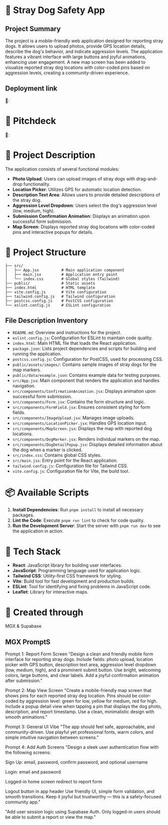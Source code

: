# 🧩 Stray Dog Safety App

## Project Summary

The project is a mobile-friendly web application designed for reporting stray dogs. It allows users to upload photos, provide GPS location details, describe the dog's behavior, and indicate aggression levels. The application features a vibrant interface with large buttons and joyful animations, enhancing user engagement. A new map screen has been added to visualize reported stray dog locations with color-coded pins based on aggression levels, creating a community-driven experience.

## Deployment link

🔗:

# 🎤 Pitchdeck

🔗:

# 🚀 Project Description

The application consists of several functional modules:

- **Photo Upload**: Users can upload images of stray dogs with drag-and-drop functionality.
- **Location Picker**: Utilizes GPS for automatic location detection.
- **Description Text Area**: Allows users to provide detailed descriptions of the stray dog.
- **Aggression Level Dropdown**: Users select the dog's aggression level (low, medium, high).
- **Submission Confirmation Animation**: Displays an animation upon successful form submission.
- **Map Screen**: Displays reported stray dog locations with color-coded pins and interactive popups for details.

# 📁 Project Structure

```
├── src/
│   ├── App.jsx          # Main application component
│   ├── main.jsx         # Application entry point
│   └── index.css        # Global styles (Tailwind)
├── public/              # Static assets
├── index.html           # HTML template
├── vite.config.js       # Vite configuration
├── tailwind.config.js   # Tailwind configuration
├── postcss.config.js    # PostCSS configuration
└── eslint.config.js     # ESLint configuration
```

## File Description Inventory

- `README.md`: Overview and instructions for the project.
- `eslint.config.js`: Configuration for ESLint to maintain code quality.
- `index.html`: Main HTML file that loads the React application.
- `package.json`: Lists project dependencies and scripts for building and running the application.
- `postcss.config.js`: Configuration for PostCSS, used for processing CSS.
- `public/assets/images/`: Contains sample images of stray dogs for the map markers.
- `public/data/example.json`: Contains example data for testing purposes.
- `src/App.jsx`: Main component that renders the application and handles navigation.
- `src/components/ConfirmationAnimation.jsx`: Displays animation upon successful form submission.
- `src/components/Form.jsx`: Contains the form structure and logic.
- `src/components/FormField.jsx`: Ensures consistent styling for form fields.
- `src/components/ImageUpload.jsx`: Manages image uploads.
- `src/components/LocationPicker.jsx`: Handles GPS location input.
- `src/components/MapScreen.jsx`: Displays the map with reported dog locations.
- `src/components/DogMarker.jsx`: Renders individual markers on the map.
- `src/components/DogDetailPopup.jsx`: Displays detailed information about the dog when a marker is clicked.
- `src/index.css`: Contains global CSS styles.
- `src/main.jsx`: Entry point for the React application.
- `tailwind.config.js`: Configuration file for Tailwind CSS.
- `vite.config.js`: Configuration file for Vite, the build tool.

# 📦 Available Scripts

1. **Install Dependencies**: Run `pnpm install` to install all necessary packages.
2. **Lint the Code**: Execute `pnpm run lint` to check for code quality.
3. **Run the Development Server**: Start the server with `pnpm run dev` to see the application in action.

# 🧪 Tech Stack

- **React**: JavaScript library for building user interfaces.
- **JavaScript**: Programming language used for application logic.
- **Tailwind CSS**: Utility-first CSS framework for styling.
- **Vite**: Build tool for fast development and production builds.
- **ESLint**: Tool for identifying and fixing problems in JavaScript code.
- **Leaflet**: Library for interactive maps.

# 🙌 Created through

MGX & Supabase

## MGX PromptS

Prompt 1: Report Form Screen
"Design a clean and friendly mobile form interface for reporting stray dogs. Include fields: photo upload, location picker with GPS button, description text area, aggression level dropdown (low, medium, high), and a prominent submit button. Use bright, welcoming colors, large buttons, and clear labels. Add a joyful confirmation animation after submission."

Prompt 2: Map View Screen
"Create a mobile-friendly map screen that shows pins for each reported stray dog location. Pins should be color-coded by aggression level: green for low, yellow for medium, red for high. Include a popup detail view when tapping a pin that displays the dog photo, description, and report timestamp. Use a clean, minimalistic design with smooth animations."

Prompt 3: General UI Vibe
"The app should feel safe, approachable, and community-driven. Use playful yet professional fonts, warm colors, and simple intuitive navigation between screens."

Prompt 4: Add Auth Screens
"Design a sleek user authentication flow with the following screens:

Sign Up: email, password, confirm password, and optional username

Login: email and password

Logged-in home screen redirect to report form

Logout button in app header
Use friendly UI, simple form validation, and smooth transitions. Keep it joyful but trustworthy — this is a safety-focused community app."

"Add user session logic using Supabase Auth. Only logged-in users should be able to submit a report or view the map."
